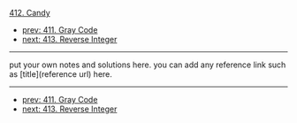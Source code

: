 [412. Candy](http://www.lintcode.com/problem/candy)

- [prev: 411. Gray Code](411-gray-code.md)
- [next: 413. Reverse Integer](413-reverse-integer.md)

---

put your own notes and solutions here.
you can add any reference link such as [title](reference url) here.

---

- [prev: 411. Gray Code](411-gray-code.md)
- [next: 413. Reverse Integer](413-reverse-integer.md)
